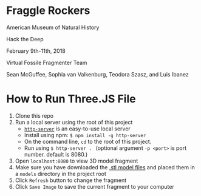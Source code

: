 # Fraggle Rockers

American Museum of Natural History

Hack the Deep

February 9th-11th, 2018

Virtual Fossile Fragmenter Team

Sean McGuffee, Sophia van Valkenburg, Teodora Szasz, and Luis Ibanez

# How to Run Three.JS File

1. Clone this repo
2. Run a local server using the root of this project
   * [`http-server`](https://www.npmjs.com/package/http-server) is an easy-to-use local server
   * Install using npm: `$ npm install -g http-server`
   * On the command line, `cd` to the root of this project.
   * Run using `$ http-server . ` (optional argument `-p <port>` is port number. default is 8080.)
3. Open `localhost:8080` to view 3D model fragment
4. Make sure you have downloaded the [.stl model files](http://www.morphosource.org/Detail/ProjectDetail/Show/project_id/447) and placed them in a `models` directory in the project root
5. Click `Refresh` button to change the fragment
6. Click `Save Image` to save the current fragment to your computer


